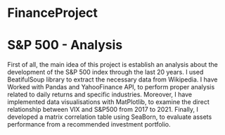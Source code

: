 # FinanceProject

# S&P 500 - Analysis

First of all, the main idea of this project is establish an analysis about the development of the S&P 500 index through the last 20 years.
I used BeatifulSoup library to extract the necessary data from Wikipedia.
I have Worked with Pandas and YahooFinance API, to perform proper analysis related to daily returns and specific industries.
Moreover, I have implemented data visualisations with MatPlotlib, to examine the direct relationship between VIX and S&P500 from 2017 to 2021.
Finally, I developed a matrix correlation table using SeaBorn, to evaluate assets performance from a recommended investment portfolio.
